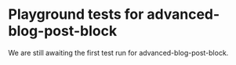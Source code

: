 # Playground tests for advanced-blog-post-block
We are still awaiting the first test run for advanced-blog-post-block.
